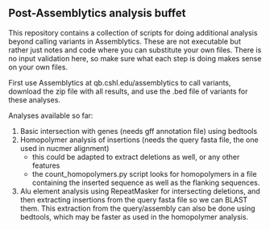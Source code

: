 ## Post-Assemblytics analysis buffet

This repository contains a collection of scripts for doing additional analysis beyond calling variants in Assemblytics. 
These are not executable but rather just notes and code where you can substitute your own files. There is no input validation here, so make sure what each step is doing makes sense on your own files. 

First use Assemblytics at qb.cshl.edu/assemblytics to call variants, download the zip file with all results, and use the .bed file of variants for these analyses.

Analyses available so far:
1. Basic intersection with genes (needs gff annotation file) using bedtools
2. Homopolymer analysis of insertions (needs the query fasta file, the one used in nucmer alignment)
	- this could be adapted to extract deletions as well, or any other features
	- the count_homopolymers.py script looks for homopolymers in a file containing the inserted sequence as well as the flanking sequences. 
3. Alu element analysis using RepeatMasker for intersecting deletions, and then extracting insertions from the query fasta file so we can BLAST them. This extraction from the query/assembly can also be done using bedtools, which may be faster as used in the homopolymer analysis. 
